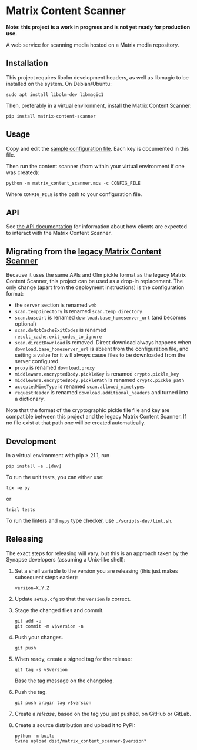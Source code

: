 # Matrix Content Scanner

**Note: this project is a work in progress and is not yet ready for production use.**

A web service for scanning media hosted on a Matrix media repository.

## Installation

This project requires libolm development headers, as well as libmagic to be installed on
the system. On Debian/Ubuntu:

```commandline
sudo apt install libolm-dev libmagic1
```

Then, preferably in a virtual environment, install the Matrix Content Scanner:

```commandline
pip install matrix-content-scanner
```

## Usage

Copy and edit the [sample configuration file](https://github.com/matrix-org/matrix-content-scanner-python/blob/main/config.sample.yaml).
Each key is documented in this file.

Then run the content scanner (from within your virtual environment if one was created):

```commandline
python -m matrix_content_scanner.mcs -c CONFIG_FILE
```

Where `CONFIG_FILE` is the path to your configuration file.

## API

See [the API documentation](/docs/api.md) for information about how clients are expected
to interact with the Matrix Content Scanner.

## Migrating from the [legacy Matrix Content Scanner](https://github.com/matrix-org/matrix-content-scanner)

Because it uses the same APIs and Olm pickle format as the legacy Matrix Content Scanner,
this project can be used as a drop-in replacement. The only change (apart from the
deployment instructions) is the configuration format:

* the `server` section is renamed `web`
* `scan.tempDirectory` is renamed `scan.temp_directory`
* `scan.baseUrl` is renamed `download.base_homeserver_url` (and becomes optional)
* `scan.doNotCacheExitCodes` is renamed `result_cache.exit_codes_to_ignore`
* `scan.directDownload` is removed. Direct download always happens when `download.base_homeserver_url`
  is absent from the configuration file, and setting a value for it will always cause files to be
  downloaded from the server configured.
* `proxy` is renamed `download.proxy`
* `middleware.encryptedBody.pickleKey` is renamed `crypto.pickle_key`
* `middleware.encryptedBody.picklePath` is renamed `crypto.pickle_path`
* `acceptedMimeType` is renamed `scan.allowed_mimetypes`
* `requestHeader` is renamed `download.additional_headers` and turned into a dictionary.

Note that the format of the cryptographic pickle file file and key are compatible between
this project and the legacy Matrix Content Scanner. If no file exist at that path one will
be created automatically.

## Development

In a virtual environment with pip ≥ 21.1, run
```shell
pip install -e .[dev]
```

To run the unit tests, you can either use:
```shell
tox -e py
```
or
```shell
trial tests
```

To run the linters and `mypy` type checker, use `./scripts-dev/lint.sh`.


## Releasing

The exact steps for releasing will vary; but this is an approach taken by the
Synapse developers (assuming a Unix-like shell):

 1. Set a shell variable to the version you are releasing (this just makes
    subsequent steps easier):
    ```shell
    version=X.Y.Z
    ```

 2. Update `setup.cfg` so that the `version` is correct.

 3. Stage the changed files and commit.
    ```shell
    git add -u
    git commit -m v$version -n
    ```

 4. Push your changes.
    ```shell
    git push
    ```

 5. When ready, create a signed tag for the release:
    ```shell
    git tag -s v$version
    ```
    Base the tag message on the changelog.

 6. Push the tag.
    ```shell
    git push origin tag v$version
    ```

 7. Create a *release*, based on the tag you just pushed, on GitHub or GitLab.

 8. Create a source distribution and upload it to PyPI:
    ```shell
    python -m build
    twine upload dist/matrix_content_scanner-$version*
    ```
